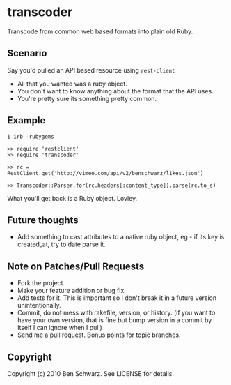 # transcoder

Transcode from common web based formats into plain old Ruby.

## Scenario
Say you'd pulled an API based resource using `rest-client`
  
  * All that you wanted was a ruby object.
  * You don't want to know anything about the format that the API uses. 
  * You're pretty sure its something pretty common.

## Example
    $ irb -rubygems
    
    >> require 'restclient'
    >> require 'transcoder'
    
    >> rc = RestClient.get('http://vimeo.com/api/v2/benschwarz/likes.json')
    
    >> Transcoder::Parser.for(rc.headers[:content_type]).parse(rc.to_s)
    
What you'll get back is a Ruby object. Lovley.

## Future thoughts

* Add something to cast attributes to a native ruby object, eg - if its key is created_at, try to date parse it.


## Note on Patches/Pull Requests
 
* Fork the project.
* Make your feature addition or bug fix.
* Add tests for it. This is important so I don't break it in a
  future version unintentionally.
* Commit, do not mess with rakefile, version, or history.
  (if you want to have your own version, that is fine but bump version in a commit by itself I can ignore when I pull)
* Send me a pull request. Bonus points for topic branches.

## Copyright

Copyright (c) 2010 Ben Schwarz. See LICENSE for details.
